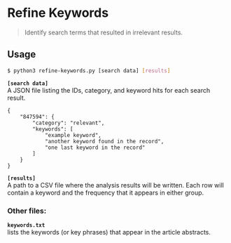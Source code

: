# Refine Keywords

> Identify search terms that resulted in irrelevant results.

## Usage
```bash
$ python3 refine-keywords.py [search data] [results]
```
**`[search data]`**  
A JSON file listing the IDs, category, and keyword hits for each search result. 
```{json}
{
    "847594": {
        "category": "relevant",
        "keywords": [
            "example keyword",
            "another keyword found in the record",
            "one last keyword in the record"
        ]
    }
}
```

**`[results]`**  
A path to a CSV file where the analysis results will be written. Each row will contain a keyword and the frequency that it appears in either group.

### Other files:
**`keywords.txt`**  
lists the keywords (or key phrases) that appear in the article abstracts. 